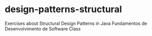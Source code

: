 # design-patterns-structural
Exercises about Structural Design Patterns in Java
Fundamentos de Desenvolvimento de Software Class
